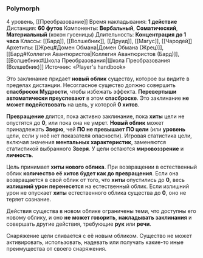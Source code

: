 ### Polymorph

4 уровень, [[Преобразование]]
Время накладывания: **1 действие**
Дистанция: **60 футов**
Компоненты: **Вербальный**, **Соматический**, **Материальный** (кокон гусеницы)
Длительность: **Концентрация до 1 часа**
Классы: [[Бард]], [[Волшебник]], [[Друид]], [[Магус]], [[Чародей]]
Архетипы: [[Жрец#Домен Обмана|Домен Обмана (Жрец)]], [[Бард#Коллегия Авантюристов|Коллегия Авантюристов (Бард)]], [[Волшебник#Школа Преобразования|Школа Преобразования (Волшебник)]]
Источник: «Player's handbook»

Это заклинание придает **новый облик** существу, которое вы видите в пределах дистанции. Несогласное существо должно совершить **спасбросок Мудрости**, чтобы избежать эффекта. **Перевертыши автоматически преуспевают** в этом **спасброске**. Это заклинание **не может подействовать** на цель, у которой **0 хитов**.

**Превращение** длится, пока активно заклинание, пока **хиты** цели не опустятся до **0**, или пока она не умрет. **Новый облик** может принадлежать **Зверю**, чей **ПО не превышает ПО цели** (или **уровень** цели, если у неё нет показателя опасности). Игровая статистика цели, включая значения **ментальных характеристик**, заменяются статистикой выбранного **Зверя**. У цели остаются **мировоззрение** и **личность**.

Цель принимает **хиты нового облика**. При возвращении в естественный облик **количество её хитов будет как до превращения**. Если она возвращается в свой облик от того, что **хиты** опустились до **0**, весь **излишний урон перенесется** на естественный облик. Если излишний урон не опускает **хиты** естественного облика существа до **0**, оно не теряет сознание.

Действия существа в новом облике ограничены теми, что доступны его новому облику, и оно **не может говорить**, **накладывать заклинания** и совершать другие действия, требующие **рук** или **речи**.

Снаряжение цели сливается с её новым обликом. Существо не может активировать, использовать, надевать или получать какие-то иные преимущества от своего снаряжения.